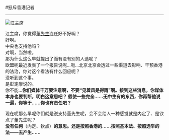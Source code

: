 #怒斥香港记者  
  
---  
![江主席](b.png)  
  
江主席，你觉得[董先生](https://zh.wikiquote.org/wiki/%E8%91%A3%E5%BB%BA%E5%8D%8E)连任好不好啊？  
好啊。  
中央也支持他吗？  
对啊，当然啦。  
那为什么这么早就提出了而有没有别的人选呢？  
欧盟呢最近发表了一个报告说呢...呃...北京北京会透过一些渠道去影响、干预香港的法治，你对这个看法有什么回应呢？  
没听到这个事。  
是彭定康说的。  
你不能...**你们媒体千万要注意啊，不要“见着风是得雨”啊。接到这些消息，你媒体本身也要判断，明白这意思吧？ 假使一些完全……无中生有的东西，你再帮他说一遍，你等于……你也有责任吧？**  
  
现在呢那么早呢你们就是说支持董先生呢，会不会给人一种感觉就是内定了、是钦点了董先生呢？  
**没有任何**（内定、钦点）**的意思。还是按照香港的……按照基本法、按照选举的法——去产生……**